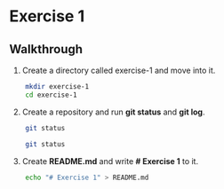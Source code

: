 # Exercise 1

## Walkthrough
1. Create a directory called exercise-1 and move into it.
```bash
    mkdir exercise-1
    cd exercise-1
```
2. Create a repository and run **git status** and **git log**.
```bash
    git status
```
```bash
    git status
```
3. Create **README.md** and write **# Exercise 1** to it.
```bash
    echo "# Exercise 1" > README.md
```
